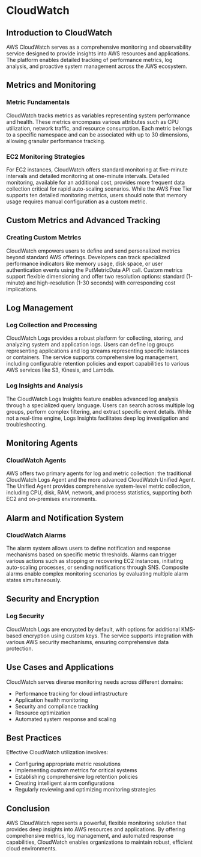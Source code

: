 # CloudWatch

## Introduction to CloudWatch

AWS CloudWatch serves as a comprehensive monitoring and observability service designed to provide insights into AWS resources and applications. The platform enables detailed tracking of performance metrics, log analysis, and proactive system management across the AWS ecosystem.

## Metrics and Monitoring

### Metric Fundamentals
CloudWatch tracks metrics as variables representing system performance and health. These metrics encompass various attributes such as CPU utilization, network traffic, and resource consumption. Each metric belongs to a specific namespace and can be associated with up to 30 dimensions, allowing granular performance tracking.

### EC2 Monitoring Strategies
For EC2 instances, CloudWatch offers standard monitoring at five-minute intervals and detailed monitoring at one-minute intervals. Detailed monitoring, available for an additional cost, provides more frequent data collection critical for rapid auto-scaling scenarios. While the AWS Free Tier supports ten detailed monitoring metrics, users should note that memory usage requires manual configuration as a custom metric.

## Custom Metrics and Advanced Tracking

### Creating Custom Metrics
CloudWatch empowers users to define and send personalized metrics beyond standard AWS offerings. Developers can track specialized performance indicators like memory usage, disk space, or user authentication events using the PutMetricData API call. Custom metrics support flexible dimensioning and offer two resolution options: standard (1-minute) and high-resolution (1-30 seconds) with corresponding cost implications.

## Log Management

### Log Collection and Processing
CloudWatch Logs provides a robust platform for collecting, storing, and analyzing system and application logs. Users can define log groups representing applications and log streams representing specific instances or containers. The service supports comprehensive log management, including configurable retention policies and export capabilities to various AWS services like S3, Kinesis, and Lambda.

### Log Insights and Analysis
The CloudWatch Logs Insights feature enables advanced log analysis through a specialized query language. Users can search across multiple log groups, perform complex filtering, and extract specific event details. While not a real-time engine, Logs Insights facilitates deep log investigation and troubleshooting.

## Monitoring Agents

### CloudWatch Agents
AWS offers two primary agents for log and metric collection: the traditional CloudWatch Logs Agent and the more advanced CloudWatch Unified Agent. The Unified Agent provides comprehensive system-level metric collection, including CPU, disk, RAM, network, and process statistics, supporting both EC2 and on-premises environments.

## Alarm and Notification System

### CloudWatch Alarms
The alarm system allows users to define notification and response mechanisms based on specific metric thresholds. Alarms can trigger various actions such as stopping or recovering EC2 instances, initiating auto-scaling processes, or sending notifications through SNS. Composite alarms enable complex monitoring scenarios by evaluating multiple alarm states simultaneously.

## Security and Encryption

### Log Security
CloudWatch Logs are encrypted by default, with options for additional KMS-based encryption using custom keys. The service supports integration with various AWS security mechanisms, ensuring comprehensive data protection.

## Use Cases and Applications

CloudWatch serves diverse monitoring needs across different domains:
- Performance tracking for cloud infrastructure
- Application health monitoring
- Security and compliance tracking
- Resource optimization
- Automated system response and scaling

## Best Practices

Effective CloudWatch utilization involves:
- Configuring appropriate metric resolutions
- Implementing custom metrics for critical systems
- Establishing comprehensive log retention policies
- Creating intelligent alarm configurations
- Regularly reviewing and optimizing monitoring strategies

## Conclusion

AWS CloudWatch represents a powerful, flexible monitoring solution that provides deep insights into AWS resources and applications. By offering comprehensive metrics, log management, and automated response capabilities, CloudWatch enables organizations to maintain robust, efficient cloud environments.

